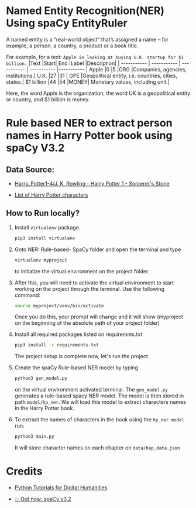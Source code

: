 # Named Entity Recognition(NER) Using spaCy EntityRuler

A named entity is a “real-world object” that’s assigned a name – for example, a person, a country, a product or a book title. 

For example, for a text: `Apple is looking at buying U.K. startup for $1 billion.`
|Text   |Start| End |Label  |Description|
| ----------- | ----------- | ----------- | ----------- |----------- |
Apple   |0  |5  |ORG    |Companies, agencies, institutions.|
U.K.    |27 |31 |   GPE |Geopolitical entity, i.e. countries, cities, states.|
$1 billion  |44 |54 |MONEY| Monetary values, including unit.|

Here, the word Apple is the organization, the word UK is a geopolitical entity or country, and $1 billion is money. 

# Rule based NER to extract person names in Harry Potter book using spaCy V3.2

## Data Source: 
* [Harry_Potter1-4/J. K. Rowling - Harry Potter 1 - Sorcerer's Stone](http://www.pauladaunt.com/books/Children's/Harry_Potter1-4/J.%20K.%20Rowling%20-%20Harry%20Potter%201%20-%20Sorcerer's%20Stone.txt)

* [List of Harry Potter characters](https://en.wikipedia.org/wiki/List_of_Harry_Potter_characters)

## How to Run locally?

1. Install `virtualenv` package.

    ```sh
    pip3 install virtualenv
    ```

2. Goto NER: Rule-based- SpaCy folder and open the terminal and type 

    ```sh
    virtualenv myproject
    ``` 
    to initialize the virtual environment on the project folder.


3. After this, you will need to activate the virtual environment to start working on the project through the terminal. Use the following command:

    ```sh
    source myproject/venv/bin/activate
    ``` 

    Once you do this, your prompt will change and it will show (myproject on the beginning of the absolute path of your project folder)

4. Install all required packages listed on requiremnts.txt

    ```sh
    pip3 install -r requirements.txt
    ``` 
    The project setup is complete now, let's run the project.

5. Create the spaCy Rule-based NER model by typing 
    ```sh
    python3 gen_model.py
    ``` 
    on the virtual environment activated terminal. The `gen_model.py` generates a rule-based spacy NER model. The model is then stored in path `model/hp_ner`. We will load this model to extract characters names in the Harry Potter book. 

6. To extract the names of characters in the book using the `hp_ner model` run:
    ```sh
    python3 main.py
    ``` 
    It will store character names on each chapter on `data/hap_data.json`


# Credits
* [Python Tutorials for Digital Humanities
](https://www.youtube.com/channel/UC5vr5PwcXiKX_-6NTteAlXw)

* [💥 Out now: spaCy v3.2 ](https://spacy.io/api/entityruler)